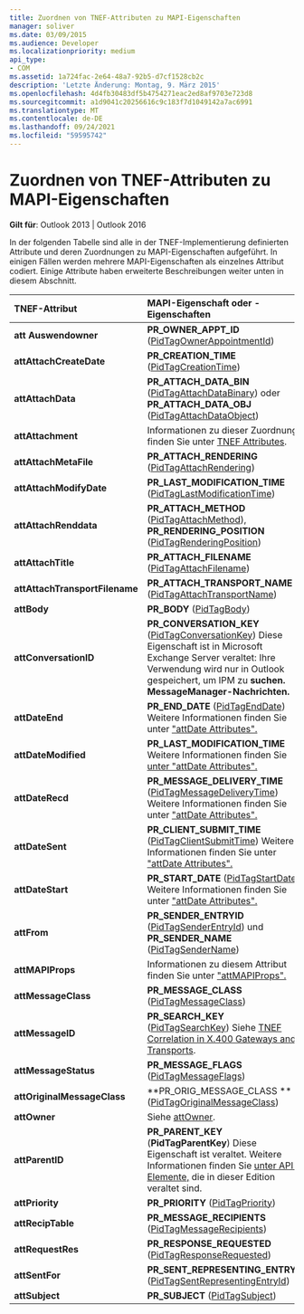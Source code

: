 ```yaml
---
title: Zuordnen von TNEF-Attributen zu MAPI-Eigenschaften
manager: soliver
ms.date: 03/09/2015
ms.audience: Developer
ms.localizationpriority: medium
api_type:
- COM
ms.assetid: 1a724fac-2e64-48a7-92b5-d7cf1528cb2c
description: 'Letzte Änderung: Montag, 9. März 2015'
ms.openlocfilehash: 4d4fb30483df5b4754271eac2ed8af9703e723d8
ms.sourcegitcommit: a1d9041c20256616c9c183f7d1049142a7ac6991
ms.translationtype: MT
ms.contentlocale: de-DE
ms.lasthandoff: 09/24/2021
ms.locfileid: "59595742"
---
```

# <a name="mapping-of-tnef-attributes-to-mapi-properties"></a>Zuordnen von TNEF-Attributen zu MAPI-Eigenschaften

  
  
**Gilt für**: Outlook 2013 | Outlook 2016 
  
In der folgenden Tabelle sind alle in der TNEF-Implementierung definierten Attribute und deren Zuordnungen zu MAPI-Eigenschaften aufgeführt. In einigen Fällen werden mehrere MAPI-Eigenschaften als einzelnes Attribut codiert. Einige Attribute haben erweiterte Beschreibungen weiter unten in diesem Abschnitt.
  
|**TNEF-Attribut**|**MAPI-Eigenschaft oder -Eigenschaften**|
|:-----|:-----|
|**att Auswendowner** <br/> |**PR_OWNER_APPT_ID** ([PidTagOwnerAppointmentId](pidtagownerappointmentid-canonical-property.md))  <br/> |
|**attAttachCreateDate** <br/> |**PR_CREATION_TIME** ([PidTagCreationTime](pidtagcreationtime-canonical-property.md))  <br/> |
|**attAttachData** <br/> |**PR_ATTACH_DATA_BIN** ([PidTagAttachDataBinary](pidtagattachdatabinary-canonical-property.md)) oder **PR_ATTACH_DATA_OBJ** ([PidTagAttachDataObject](pidtagattachdataobject-canonical-property.md))  <br/> |
|**attAttachment** <br/> |Informationen zu dieser Zuordnung finden Sie unter [TNEF Attributes](tnef-attributes.md).  <br/> |
|**attAttachMetaFile** <br/> |**PR_ATTACH_RENDERING** ([PidTagAttachRendering](pidtagattachrendering-canonical-property.md))  <br/> |
|**attAttachModifyDate** <br/> |**PR_LAST_MODIFICATION_TIME** ([PidTagLastModificationTime](pidtaglastmodificationtime-canonical-property.md))  <br/> |
|**attAttachRenddata** <br/> |**PR_ATTACH_METHOD** ([PidTagAttachMethod](pidtagattachmethod-canonical-property.md)), **PR_RENDERING_POSITION** ([PidTagRenderingPosition](pidtagrenderingposition-canonical-property.md))  <br/> |
|**attAttachTitle** <br/> |**PR_ATTACH_FILENAME** ([PidTagAttachFilename](pidtagattachfilename-canonical-property.md))  <br/> |
|**attAttachTransportFilename** <br/> |**PR_ATTACH_TRANSPORT_NAME** ([PidTagAttachTransportName](pidtagattachtransportname-canonical-property.md))  <br/> |
|**attBody** <br/> |**PR_BODY** ([PidTagBody](pidtagbody-canonical-property.md))  <br/> |
|**attConversationID** <br/> |**PR_CONVERSATION_KEY** ([PidTagConversationKey](pidtagconversationkey-canonical-property.md)) Diese Eigenschaft ist in Microsoft Exchange Server veraltet: Ihre Verwendung wird nur in Outlook gespeichert, um IPM zu **suchen. MessageManager-Nachrichten.**  <br/> |
|**attDateEnd** <br/> |**PR_END_DATE** ([PidTagEndDate](pidtagenddate-canonical-property.md)) Weitere Informationen finden Sie unter ["attDate Attributes".](attdate-attributes.md)  <br/> |
|**attDateModified** <br/> |**PR_LAST_MODIFICATION_TIME** Weitere Informationen finden Sie [unter "attDate Attributes".](attdate-attributes.md)  <br/> |
|**attDateRecd** <br/> |**PR_MESSAGE_DELIVERY_TIME** ([PidTagMessageDeliveryTime](pidtagmessagedeliverytime-canonical-property.md)) Weitere Informationen finden Sie unter ["attDate Attributes".](attdate-attributes.md)  <br/> |
|**attDateSent** <br/> |**PR_CLIENT_SUBMIT_TIME** ([PidTagClientSubmitTime](pidtagclientsubmittime-canonical-property.md)) Weitere Informationen finden Sie unter ["attDate Attributes".](attdate-attributes.md)  <br/> |
|**attDateStart** <br/> |**PR_START_DATE** ([PidTagStartDate](pidtagstartdate-canonical-property.md)) Weitere Informationen finden Sie unter ["attDate Attributes".](attdate-attributes.md)  <br/> |
|**attFrom** <br/> |**PR_SENDER_ENTRYID** ([PidTagSenderEntryId](pidtagsenderentryid-canonical-property.md)) und **PR_SENDER_NAME** ([PidTagSenderName](pidtagsendername-canonical-property.md))  <br/> |
|**attMAPIProps** <br/> |Informationen zu diesem Attribut finden Sie unter ["attMAPIProps".](attmapiprops.md)  <br/> |
|**attMessageClass** <br/> |**PR_MESSAGE_CLASS** ([PidTagMessageClass](pidtagmessageclass-canonical-property.md))  <br/> |
|**attMessageID** <br/> |**PR_SEARCH_KEY** ([PidTagSearchKey](pidtagsearchkey-canonical-property.md)) Siehe [TNEF Correlation in X.400 Gateways and Transports](tnef-correlation-in-x-400-gateways-and-transports.md).  <br/> |
|**attMessageStatus** <br/> |**PR_MESSAGE_FLAGS** ([PidTagMessageFlags](pidtagmessageflags-canonical-property.md))  <br/> |
|**attOriginalMessageClass** <br/> |**PR_ORIG_MESSAGE_CLASS ** ([PidTagOriginalMessageClass](pidtagoriginalmessageclass-canonical-property.md))  <br/> |
|**attOwner** <br/> |Siehe [attOwner](attowner.md).  <br/> |
|**attParentID** <br/> |**PR_PARENT_KEY** (**PidTagParentKey**) Diese Eigenschaft ist veraltet. Weitere Informationen finden Sie [unter API-Elemente,](api-elements-deprecated-in-this-edition.md) die in dieser Edition veraltet sind.  <br/> |
|**attPriority** <br/> |**PR_PRIORITY** ([PidTagPriority](pidtagpriority-canonical-property.md))  <br/> |
|**attRecipTable** <br/> |**PR_MESSAGE_RECIPIENTS** ([PidTagMessageRecipients](pidtagmessagerecipients-canonical-property.md))  <br/> |
|**attRequestRes** <br/> |**PR_RESPONSE_REQUESTED** ([PidTagResponseRequested](pidtagresponserequested-canonical-property.md))  <br/> |
|**attSentFor** <br/> |**PR_SENT_REPRESENTING_ENTRYID** ([PidTagSentRepresentingEntryId](pidtagsentrepresentingentryid-canonical-property.md))  <br/> |
|**attSubject** <br/> |**PR_SUBJECT** ([PidTagSubject](pidtagsubject-canonical-property.md))  <br/> |
   

